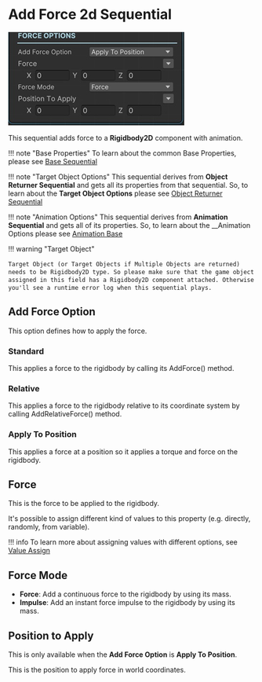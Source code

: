 # Add Force 2d Sequential

![Add Force](../../img/sequential_rigidbodyaddforce3d.jpg)

This sequential adds force to a __Rigidbody2D__ component with animation.

!!! note "Base Properties"
    To learn about the common Base Properties, please see [Base Sequential](../sequential_base.md)

!!! note "Target Object Options"
    This sequential derives from __Object Returner Sequential__ and gets all its properties from that sequential. So, to learn about the __Target Object Options__ please see [Object Returner Sequential](../sequentialobjectreturner/index.md)

!!! note "Animation Options"
    This sequential derives from __Animation Sequential__ and gets all of its properties. So, to learn about the __Animation Options please see [Animation Base](../animationsequentials/index.md)

!!! warning "Target Object"
 
    Target Object (or Target Objects if Multiple Objects are returned) needs to be Rigidbody2D type. So please make sure that the game object assigned in this field has a Rigidbody2D component attached. Otherwise you'll see a runtime error log when this sequential plays.

## Add Force Option

This option defines how to apply the force.

### Standard

This applies a force to the rigidbody by calling its AddForce() method.

### Relative

This applies a force to the rigidbody relative to its coordinate system by calling AddRelativeForce() method.

### Apply To Position

This applies a force at a position so it applies a torque and force on the rigidbody.

## Force

This is the force to be applied to the rigidbody.

It's possible to assign different kind of values to this property (e.g. directly, randomly, from variable).


!!! info
    To learn more about assigning values with different options, see [Value Assign](../../valueassign.md)
 

## Force Mode

* __Force__: Add a continuous force to the rigidbody by using its mass.
* __Impulse__: Add an instant force impulse to the rigidbody by using its mass.

## Position to Apply

This is only available when the __Add Force Option__ is __Apply To Position__.

This is the position to apply force in world coordinates.

